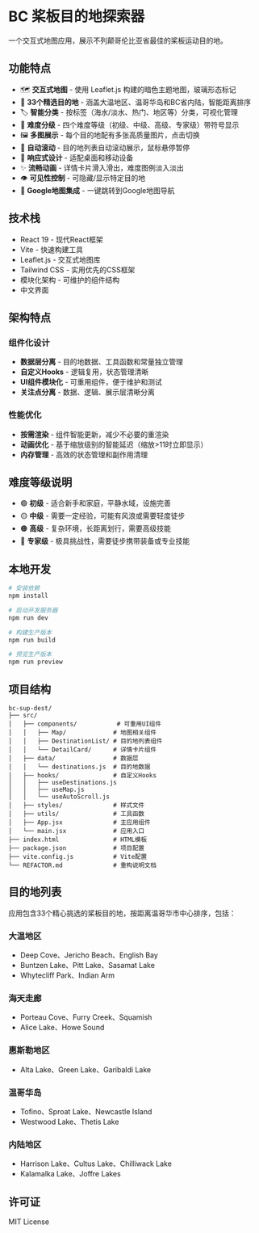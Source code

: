 # BC 桨板目的地探索器

一个交互式地图应用，展示不列颠哥伦比亚省最佳的桨板运动目的地。

## 功能特点

- 🗺️ **交互式地图** - 使用 Leaflet.js 构建的暗色主题地图，玻璃形态标记
- 📍 **33个精选目的地** - 涵盖大温地区、温哥华岛和BC省内陆，智能距离排序
- 🏷️ **智能分类** - 按标签（海水/淡水、热门、地区等）分类，可视化管理
- 🎯 **难度分级** - 四个难度等级（初级、中级、高级、专家级）带符号显示
- 🖼️ **多图展示** - 每个目的地配有多张高质量图片，点击切换
- 🔄 **自动滚动** - 目的地列表自动滚动展示，鼠标悬停暂停
- 📱 **响应式设计** - 适配桌面和移动设备
- ✨ **流畅动画** - 详情卡片滑入滑出，难度图例淡入淡出
- 👁️ **可见性控制** - 可隐藏/显示特定目的地
- 🔗 **Google地图集成** - 一键跳转到Google地图导航

## 技术栈

- React 19 - 现代React框架
- Vite - 快速构建工具
- Leaflet.js - 交互式地图库
- Tailwind CSS - 实用优先的CSS框架
- 模块化架构 - 可维护的组件结构
- 中文界面

## 架构特点

### 组件化设计
- **数据层分离** - 目的地数据、工具函数和常量独立管理
- **自定义Hooks** - 逻辑复用，状态管理清晰
- **UI组件模块化** - 可重用组件，便于维护和测试
- **关注点分离** - 数据、逻辑、展示层清晰分离

### 性能优化
- **按需渲染** - 组件智能更新，减少不必要的重渲染
- **动画优化** - 基于缩放级别的智能延迟（缩放>11时立即显示）
- **内存管理** - 高效的状态管理和副作用清理

## 难度等级说明

- 🟢 **初级** - 适合新手和家庭，平静水域，设施完善
- 🟡 **中级** - 需要一定经验，可能有风浪或需要轻度徒步
- 🟠 **高级** - 复杂环境，长距离划行，需要高级技能
- 🔴 **专家级** - 极具挑战性，需要徒步携带装备或专业技能

## 本地开发

```bash
# 安装依赖
npm install

# 启动开发服务器
npm run dev

# 构建生产版本
npm run build

# 预览生产版本
npm run preview
```

## 项目结构

```
bc-sup-dest/
├── src/
│   ├── components/           # 可重用UI组件
│   │   ├── Map/             # 地图相关组件
│   │   ├── DestinationList/ # 目的地列表组件
│   │   └── DetailCard/      # 详情卡片组件
│   ├── data/                # 数据层
│   │   └── destinations.js  # 目的地数据
│   ├── hooks/               # 自定义Hooks
│   │   ├── useDestinations.js
│   │   ├── useMap.js
│   │   └── useAutoScroll.js
│   ├── styles/              # 样式文件
│   ├── utils/               # 工具函数
│   ├── App.jsx              # 主应用组件
│   └── main.jsx             # 应用入口
├── index.html               # HTML模板
├── package.json             # 项目配置
├── vite.config.js           # Vite配置
└── REFACTOR.md              # 重构说明文档
```

## 目的地列表

应用包含33个精心挑选的桨板目的地，按距离温哥华市中心排序，包括：

### 大温地区
- Deep Cove、Jericho Beach、English Bay
- Buntzen Lake、Pitt Lake、Sasamat Lake
- Whytecliff Park、Indian Arm

### 海天走廊
- Porteau Cove、Furry Creek、Squamish
- Alice Lake、Howe Sound

### 惠斯勒地区
- Alta Lake、Green Lake、Garibaldi Lake

### 温哥华岛
- Tofino、Sproat Lake、Newcastle Island
- Westwood Lake、Thetis Lake

### 内陆地区
- Harrison Lake、Cultus Lake、Chilliwack Lake
- Kalamalka Lake、Joffre Lakes

## 许可证

MIT License